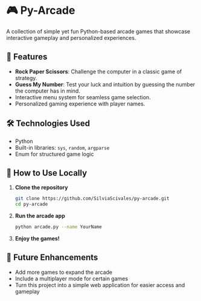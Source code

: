 # 🎮 Py-Arcade

A collection of simple yet fun Python-based arcade games that showcase interactive gameplay and personalized experiences.

## 📌 Features
- **Rock Paper Scissors**: Challenge the computer in a classic game of strategy.
- **Guess My Number**: Test your luck and intuition by guessing the number the computer has in mind.
- Interactive menu system for seamless game selection.
- Personalized gaming experience with player names.

## 🛠️ Technologies Used
- Python
- Built-in libraries: `sys`, `random`, `argparse`
- Enum for structured game logic

## 📖 How to Use Locally

1. **Clone the repository**
   ```bash
   git clone https://github.com/SilviaScivales/py-arcade.git
   cd py-arcade

2. **Run the arcade app**
   ```bash
   python arcade.py --name YourName
   ```

3. **Enjoy the games!**

## 🚀 Future Enhancements
- Add more games to expand the arcade
- Include a multiplayer mode for certain games
- Turn this project into a simple web application for easier access and gameplay
